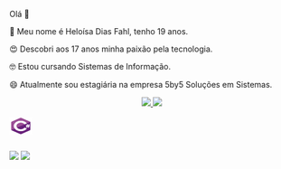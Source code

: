 Olá 👋

 🤗 Meu nome é Heloísa Dias Fahl, tenho 19 anos. 

 😍 Descobri aos 17 anos minha paixão pela tecnologia.
 
 🤓 Estou cursando Sistemas de Informação.
 
 😄 Atualmente sou estagiária na empresa 5by5 Soluções em Sistemas.
 <div align="center">
  <a href="https://github.com/HeloisaDiasFahl2004">
  <img height="180em" src="https://github-readme-stats.vercel.app/api?username=HeloisaDiasFahl2004&show_icons=true&theme=dracula&include_all_commits=true&count_private=true"/>
  <img height="180em" src="https://github-readme-stats.vercel.app/api/top-langs/?username=HeloisaDiasFahl2004&layout=compact&langs_count=7&theme=dracula"/>
  
</div>
<div style="display: inline_block"><br>
 <img align="center" alt="Helo-Csharp" height="30" width="40" src="https://raw.githubusercontent.com/devicons/devicon/master/icons/csharp/csharp-original.svg">
<i class="devicon-csharp-plain colored"></i>
</div>

 ##
 <div> 
  <a href="https://instagram.com/helo_fahl" target="_blank"><img src="https://img.shields.io/badge/-Instagram-%23E4405F?style=for-the-badge&logo=instagram&logoColor=white" target="_blank"></a>
  <a href="https://www.linkedin.com/in/heloisa-dias-fahl-54794b22b/" target="_blank"><img src="https://img.shields.io/badge/-LinkedIn-%230077B5?style=for-the-badge&logo=linkedin&logoColor=white" target="_blank"></a> 
  </div>
  
</div>

